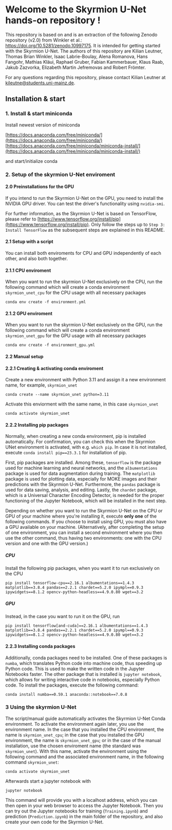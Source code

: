 # Welcome to the Skyrmion U-Net hands-on repository !

This repository is based on and is an extraction of the following Zenodo repository (v2.0) from Winkler et al.: https://doi.org/10.5281/zenodo.10997175. It is intended for getting started with the Skyrmion U-Net. The authors of this repository are Kilian Leutner, Thomas Brian Winkler, Isaac Labrie-Boulay, Alena Romanova, Hans Fangohr, Mathias Kläui, Raphael Gruber, Fabian Kammerbauer, Klaus Raab, Jakub Zazvorka, Elizabeth Martin Jefremovas and Robert Frömter.

For any questions regarding this repository, please contact Kilian Leutner at kileutne@students.uni-mainz.de.

## Installation & start 
### 1. Install & start miniconda

Install newest version of miniconda

[https://docs.anaconda.com/free/miniconda/](https://docs.anaconda.com/free/miniconda/)
[https://docs.anaconda.com/free/miniconda/miniconda-install/](https://docs.anaconda.com/free/miniconda/miniconda-install/)

and start/initialize conda

### 2. Setup of the skyrmion U-Net enviroment

#### 2.0 Preinstallations for the GPU

If you intend to run the Skyrmion U-Net on the GPU, you need to install the NVIDIA GPU driver. You can test the driver's functionality using `nvidia-smi`.

For further information, as the Skyrmion U-Net is based on TensorFlow, please refer to [https://www.tensorflow.org/install/pip](https://www.tensorflow.org/install/pip). Only follow the steps up to `Step 3: Install TensorFlow` as the subsequent steps are explained in this README.


#### 2.1 Setup with a script

You can install both enviroments for CPU and GPU independently of each other, and also both together.

#### 2.1.1 CPU enviroment

When you want to run the skyrmion U-Net exclusively on the CPU, run the following command which will create a conda environment `skyrmion_unet_cpu` for the CPU usage with all necessary packages

```
conda env create -f environment.yml
```

#### 2.1.2 GPU enviroment

When you want to run the skyrmion U-Net exclusively on the GPU, run the following command which will create a conda environment `skyrmion_unet_gpu` for the GPU usage with all necessary packages

```
conda env create -f environment_gpu.yml
```

#### 2.2 Manual setup

#### 2.2.1 Creating & activating conda enviroment

Create a new environment with Python 3.11 and assign it a new environment name, for example, `skyrmion_unet`

```
conda create --name skyrmion_unet python=3.11
```

Activate this enviorment with the same name, in this case `skyrmion_unet`

```
conda activate skyrmion_unet
```

#### 2.2.2 Installing pip packages

Normally, when creating a new conda environment, pip is installed automatically. For confirmation, you can check this when the Skyrmion UNet environment is activated, with e.g. `which pip`. In case it is not installed, execute `conda install pip==23.3.1` for installation of pip.

First, pip packages are installed. Among these, `tensorflow` is the package used for machine learning and neural networks, and the `albumentations` package is used for data augmentation during training. The `matplotlib` package is used for plotting data, especially for MOKE images and their predictions with the Skyrmion U-Net. Furthermore, the `pandas` package is used for data saving, analysis, and editing. Lastly, the `chardet` package, which is a Universal Character Encoding Detector, is needed for the proper functioning of the Jupyter Notebook, which will be installed in the next step. 

Depending on whether you want to run the Skyrmion U-Net on the CPU or GPU of your machine where you're installing it, execute **only one** of the following commands. If you choose to install using GPU, you must also have a GPU available on your machine. (Alternatively, after completing the setup of one environment, you can install a second environment where you then use the other command, thus having two environments: one with the CPU version and one with the GPU version.)

##### CPU

Install the following pip packages, when you want it to run exclusively on the CPU

```
pip install tensorflow-cpu==2.16.1 albumentations==1.4.3  matplotlib==3.8.4 pandas==2.2.1 chardet==5.2.0 ipympl==0.9.3 ipywidgets==8.1.2 opencv-python-headless==4.9.0.80 wget==3.2
```

##### GPU

Instead, in the case you want to run it on the GPU, run

```
pip install tensorflow[and-cuda]==2.16.1 albumentations==1.4.3  matplotlib==3.8.4 pandas==2.2.1 chardet==5.2.0 ipympl==0.9.3 ipywidgets==8.1.2 opencv-python-headless==4.9.0.80 wget==3.2
```

#### 2.2.3 Installing conda packages

Additionally, conda packages need to be installed. One of these packages is `numba`, which translates Python code into machine code, thus speeding up Python code. This is used to make the written code in the Jupyter Notebooks faster. The other package that is installed is `jupyter notebook`, which allows for writing interactive code in notebooks, especially Python code. To install the packages, execute the following command:

```
conda install numba==0.59.1 anaconda::notebook==7.0.8
```

### 3 Using the skyrmion U-Net

The script/manual guide automatically activates the Skyrmion U-Net Conda environment. To activate the environment again later, you use the environment name. In the case that you installed the CPU environment, the name is `skyrmion_unet_cpu`; in the case that you installed the GPU environment, the name is `skyrmion_unet_gpu`; or in the case of the manual installation, use the chosen enviroment name (the standard was `skyrmion_unet`). With this name, activate the environment using the following command and the associated environment name, in the following command `skyrmion_unet`:

```
conda activate skyrmion_unet
```

Afterwards start a jupyter notebook with

```
jupyter notebook
```

This command will provide you with a localhost address, which you can then open in your web browser to access the Jupyter Notebook. Then you can try out the Jupyter notebooks for training (`Training.ipynb`) and prediction (`Prediction.ipynb`) in the main folder of the repository, and also create your own code for the Skyrmion U-Net.
